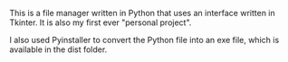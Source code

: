 This is a file manager written in Python that uses an interface written in Tkinter. It is also my first ever "personal project".

I also used Pyinstaller to convert the Python file into an exe file, which is available in the dist folder.
